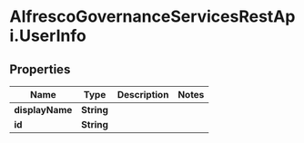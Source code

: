 # AlfrescoGovernanceServicesRestApi.UserInfo

## Properties
Name | Type | Description | Notes
------------ | ------------- | ------------- | -------------
**displayName** | **String** |  | 
**id** | **String** |  | 


